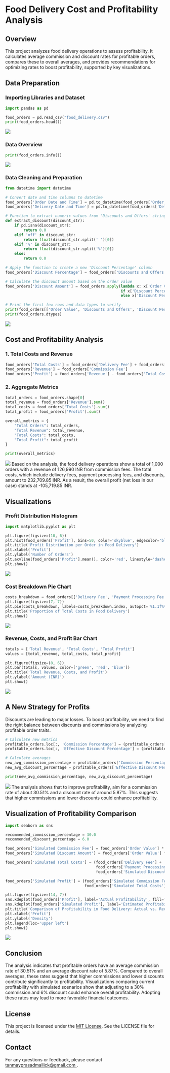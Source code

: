 # Food Delivery Cost and Profitability Analysis
## Overview

This project analyzes food delivery operations to assess profitability. It calculates average commission and discount rates for profitable orders, compares these to overall averages, and provides recommendations for optimizing rates to boost profitability, supported by key visualizations.

## Data Preparation

### Importing Libraries and Dataset
```python
import pandas as pd

food_orders = pd.read_csv("food_delivery.csv")
print(food_orders.head())
```
![](/Images/1.png)

### Data Overview
```python
print(food_orders.info())
```
![](/Images/2.png)
### Data Cleaning and Preparation
```python
from datetime import datetime

# Convert date and time columns to datetime
food_orders['Order Date and Time'] = pd.to_datetime(food_orders['Order Date and Time'])
food_orders['Delivery Date and Time'] = pd.to_datetime(food_orders['Delivery Date and Time'])

# Function to extract numeric values from 'Discounts and Offers' string
def extract_discount(discount_str):
    if pd.isna(discount_str):
        return 0.0
    elif 'off' in discount_str:
        return float(discount_str.split(' ')[0])
    elif '%' in discount_str:
        return float(discount_str.split('%')[0])
    else:
        return 0.0

# Apply the function to create a new 'Discount Percentage' column
food_orders['Discount Percentage'] = food_orders['Discounts and Offers'].apply(lambda x: extract_discount(x))

# Calculate the discount amount based on the order value
food_orders['Discount Amount'] = food_orders.apply(lambda x: x['Order Value'] * x['Discount Percentage'] / 100
                                                   if x['Discount Percentage'] > 1
                                                   else x['Discount Percentage'], axis=1)

# Print the first few rows and data types to verify
print(food_orders[['Order Value', 'Discounts and Offers', 'Discount Percentage', 'Discount Amount']].head())
print(food_orders.dtypes)
```
![](/Images/3.png)
## Cost and Profitability Analysis

### 1. Total Costs and Revenue
```python
food_orders['Total Costs'] = food_orders['Delivery Fee'] + food_orders['Payment Processing Fee'] + food_orders['Discount Amount']
food_orders['Revenue'] = food_orders['Commission Fee']
food_orders['Profit'] = food_orders['Revenue'] - food_orders['Total Costs']
```
### 2. Aggregate Metrics
```python
total_orders = food_orders.shape[0]
total_revenue = food_orders['Revenue'].sum()
total_costs = food_orders['Total Costs'].sum()
total_profit = food_orders['Profit'].sum()

overall_metrics = {
    "Total Orders": total_orders,
    "Total Revenue": total_revenue,
    "Total Costs": total_costs,
    "Total Profit": total_profit
}

print(overall_metrics)
```
![](/Images/4.png)
Based on the analysis, the food delivery operations show a total of 1,000 orders with a revenue of 126,990 INR from commission fees. The total costs, which include delivery fees, payment processing fees, and discounts, amount to 232,709.85 INR. As a result, the overall profit (net loss in our case) stands at -105,719.85 INR.

## Visualizations

### Profit Distribution Histogram
```python
import matplotlib.pyplot as plt

plt.figure(figsize=(10, 6))
plt.hist(food_orders['Profit'], bins=50, color='skyblue', edgecolor='black')
plt.title('Profit Distribution per Order in Food Delivery')
plt.xlabel('Profit')
plt.ylabel('Number of Orders')
plt.axvline(food_orders['Profit'].mean(), color='red', linestyle='dashed', linewidth=1)
plt.show()
```
![](/Images/5.png)
### Cost Breakdown Pie Chart
```python
costs_breakdown = food_orders[['Delivery Fee', 'Payment Processing Fee', 'Discount Amount']].sum()
plt.figure(figsize=(7, 7))
plt.pie(costs_breakdown, labels=costs_breakdown.index, autopct='%1.1f%%', startangle=140, colors=['tomato', 'gold', 'lightblue'])
plt.title('Proportion of Total Costs in Food Delivery')
plt.show()
```
![](/Images/6.png)
### Revenue, Costs, and Profit Bar Chart
```python
totals = ['Total Revenue', 'Total Costs', 'Total Profit']
values = [total_revenue, total_costs, total_profit]

plt.figure(figsize=(8, 6))
plt.bar(totals, values, color=['green', 'red', 'blue'])
plt.title('Total Revenue, Costs, and Profit')
plt.ylabel('Amount (INR)')
plt.show()
```
![](/Images/7.png)
## A New Strategy for Profits

Discounts are leading to major losses. To boost profitability, we need to find the right balance between discounts and commissions by analyzing profitable order traits.
```python
# Calculate new metrics
profitable_orders.loc[:, 'Commission Percentage'] = (profitable_orders['Commission Fee'] / profitable_orders['Order Value']) * 100
profitable_orders.loc[:, 'Effective Discount Percentage'] = (profitable_orders['Discount Amount'] / profitable_orders['Order Value']) * 100

# Calculate averages
new_avg_commission_percentage = profitable_orders['Commission Percentage'].mean()
new_avg_discount_percentage = profitable_orders['Effective Discount Percentage'].mean()

print(new_avg_commission_percentage, new_avg_discount_percentage)
```
![](/Images/8.png)
The analysis shows that to improve profitability, aim for a commission rate of about 30.51% and a discount rate of around 5.87%. This suggests that higher commissions and lower discounts could enhance profitability.

## Visualization of Profitability Comparison
```python
import seaborn as sns

recommended_commission_percentage = 30.0
recommended_discount_percentage = 6.0

food_orders['Simulated Commission Fee'] = food_orders['Order Value'] * (recommended_commission_percentage / 100)
food_orders['Simulated Discount Amount'] = food_orders['Order Value'] * (recommended_discount_percentage / 100)

food_orders['Simulated Total Costs'] = (food_orders['Delivery Fee'] +
                                        food_orders['Payment Processing Fee'] +
                                        food_orders['Simulated Discount Amount'])

food_orders['Simulated Profit'] = (food_orders['Simulated Commission Fee'] -
                                   food_orders['Simulated Total Costs'])

plt.figure(figsize=(14, 7))
sns.kdeplot(food_orders['Profit'], label='Actual Profitability', fill=True, alpha=0.5, linewidth=2)
sns.kdeplot(food_orders['Simulated Profit'], label='Estimated Profitability with Recommended Rates', fill=True, alpha=0.5, linewidth=2)
plt.title('Comparison of Profitability in Food Delivery: Actual vs. Recommended Discounts and Commissions')
plt.xlabel('Profit')
plt.ylabel('Density')
plt.legend(loc='upper left')
plt.show()
```
![](/Images/9.png)
## Conclusion

The analysis indicates that profitable orders have an average commission rate of 30.51% and an average discount rate of 5.87%. Compared to overall averages, these rates suggest that higher commissions and lower discounts contribute significantly to profitability. Visualizations comparing current profitability with simulated scenarios show that adjusting to a 30% commission and 6% discount could enhance overall profitability. Adopting these rates may lead to more favorable financial outcomes.

## License

This project is licensed under the [MIT License](https://github.com/ThisIsTPM/Food-Delivery-Cost-and-Profitability-Analysis?tab=MIT-1-ov-file). See the LICENSE file for details.

## Contact

For any questions or feedback, please contact [tanmayprasadmallick@gmail.com ](mailto:tanmayprasadmallick@gmail.com).
